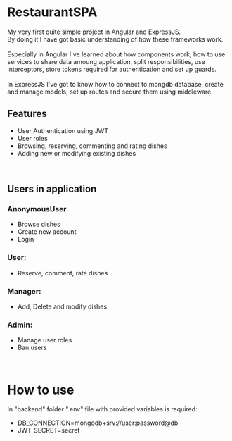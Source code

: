 # RestaurantSPA

My very first quite simple project in Angular and ExpressJS. <br/>
By doing it I have got basic understanding of how these frameworks work. <br/>
<br/>Especially in Angular I've learned about how components work, how to use services to share data amoung application, split responsibilities, use interceptors, store tokens required for authentication and set up guards. <br/>
<br/>In ExpressJS I've got to know how to connect to mongdb database, create and manage models, set up routes and secure them using middleware. <br/>


## Features
  - User Authentication using JWT
  - User roles
  - Browsing, reserving, commenting and rating dishes
  - Adding new or modifying existing dishes

<br/>

## Users in application
### AnonymousUser
  - Browse dishes
  - Create new account
  - Login

### User:
  - Reserve, comment, rate dishes

### Manager:
  - Add, Delete and modify dishes

### Admin:
  - Manage user roles
  - Ban users

<br/>

# How to use
In "backend" folder ".env" file with provided variables is required:  
  - DB_CONNECTION=mongodb+srv://user:password@db
  - JWT_SECRET=secret
